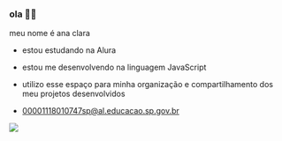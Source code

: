 ### ola 😶‍🌫
meu nome é ana clara

- estou estudando na Alura
- estou me desenvolvendo na linguagem JavaScript
- utilizo esse espaço para minha organização e compartilhamento dos meu projetos desenvolvidos

- 00001118010747sp@al.educacao.sp.gov.br

![](https://tenor.com/pt-BR/view/mdzs-nie-huaisang-mo-dao-zu-shi-hide-hide-behind-fan-gif-15981658)

<!--
**tobiogay/tobiogay** is a ✨ _special_ ✨ repository because its `README.md` (this file) appears on your GitHub profile.

Here are some ideas to get you started:

- 🔭 I’m currently working on ...
- 🌱 I’m currently learning ...
- 👯 I’m looking to collaborate on ...
- 🤔 I’m looking for help with ...
- 💬 Ask me about ...
- 📫 How to reach me: ...
- 😄 Pronouns: ...
- ⚡ Fun fact: ...
-->

